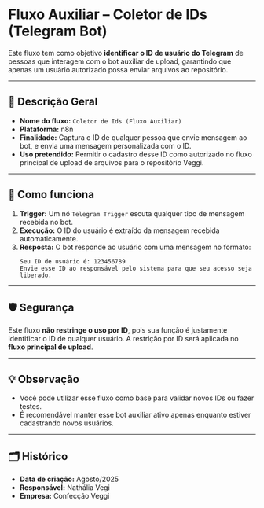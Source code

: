 
# Fluxo Auxiliar – Coletor de IDs (Telegram Bot)

Este fluxo tem como objetivo **identificar o ID de usuário do Telegram** de pessoas que interagem com o bot auxiliar de upload, garantindo que apenas um usuário autorizado possa enviar arquivos ao repositório.

---

## 📌 Descrição Geral

- **Nome do fluxo:** `Coletor de Ids (Fluxo Auxiliar)`
- **Plataforma:** n8n
- **Finalidade:** Captura o ID de qualquer pessoa que envie mensagem ao bot, e envia uma mensagem personalizada com o ID.
- **Uso pretendido:** Permitir o cadastro desse ID como autorizado no fluxo principal de upload de arquivos para o repositório Veggi.

---

## 🔧 Como funciona

1. **Trigger:** Um nó `Telegram Trigger` escuta qualquer tipo de mensagem recebida no bot.
2. **Execução:** O ID do usuário é extraído da mensagem recebida automaticamente.
3. **Resposta:** O bot responde ao usuário com uma mensagem no formato:
   ```
   Seu ID de usuário é: 123456789
   Envie esse ID ao responsável pelo sistema para que seu acesso seja liberado.
   ```

---

## 🛡️ Segurança

Este fluxo **não restringe o uso por ID**, pois sua função é justamente identificar o ID de qualquer usuário. A restrição por ID será aplicada no **fluxo principal de upload**.

---

## 💡 Observação

- Você pode utilizar esse fluxo como base para validar novos IDs ou fazer testes.
- É recomendável manter esse bot auxiliar ativo apenas enquanto estiver cadastrando novos usuários.

---

## 🗂️ Histórico

- **Data de criação:** Agosto/2025
- **Responsável:** Nathália Vegi
- **Empresa:** Confecção Veggi
